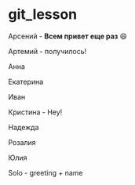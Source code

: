 # git_lesson

Арсений - **Всем привет еще раз** :smile:

Артемий - получилось!

Анна

Екатерина

Иван

Кристина - Hey!

Надежда

Розалия

Юлия

Solo - greeting + name
